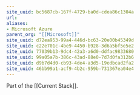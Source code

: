 ```yaml
---
site_uuid: bc5687cb-167f-4729-ba0d-cdea86c1304a
url: 
aliases:
- Microsoft Azure
parent_org: "[[Microsoft]]"
site_uuid: d72ea953-99a4-446d-bc63-20e00b45349d
site_uuid: c22e701c-4be9-4450-b928-3d6a5bf5e5e2
site_uuid: 77039b13-9dc4-42a3-a6d0-ddfac9833680
site_uuid: 99a05a7b-386c-43ad-88e0-7d7d0fa312b6
site_uuid: d9b7d4d0-cb93-4de4-a3d5-19edbcad2fa2
site_uuid: 46bb99a1-acf9-4b2c-959b-731367ea04e4
---
```

Part of the [[Current Stack]]. 
